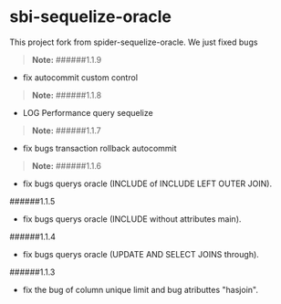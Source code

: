 **sbi-sequelize-oracle**
===================

This project fork from spider-sequelize-oracle. We just fixed bugs 

> **Note:**
  ######1.1.9
  - fix autocommit custom control

> **Note:**
  ######1.1.8
  - LOG Performance query sequelize

> **Note:**
  ######1.1.7
  - fix bugs transaction rollback autocommit

> **Note:**
  ######1.1.6
  - fix bugs querys oracle (INCLUDE of INCLUDE LEFT OUTER JOIN).

  ######1.1.5
  - fix bugs querys oracle (INCLUDE without attributes main).

  ######1.1.4
  - fix bugs querys oracle (UPDATE AND SELECT JOINS through).

  ######1.1.3
  - fix the bug of column unique limit and bug atributtes "hasjoin".
